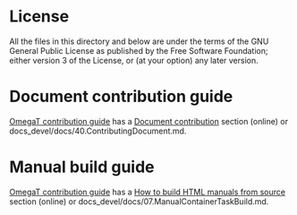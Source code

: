 # License

All the files in this directory and below are under the terms of the GNU General
Public License as published by the Free Software Foundation; either version 3 of
the License, or (at your option) any later version.

# Document contribution guide

 [OmegaT contribution guide](https://omegat.readthedocs.io/en/latest/) has a 
[Document contribution](https://omegat.readthedocs.io/en/latest/40.ContributingDocument/)
section (online) or docs_devel/docs/40.ContributingDocument.md.

# Manual build guide

[OmegaT contribution guide](https://omegat.readthedocs.io/en/latest/) has a
[How to build HTML manuals from source](https://omegat.readthedocs.io/en/latest/07.ManualContainerTaskBuild/)
section (online) or docs_devel/docs/07.ManualContainerTaskBuild.md.
